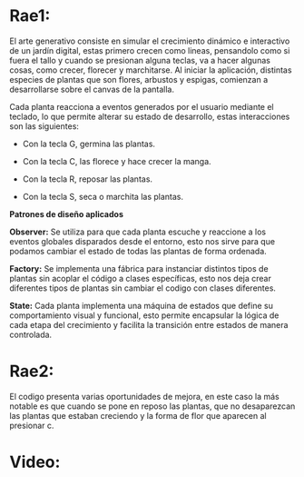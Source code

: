 # Rae1:

El arte generativo consiste en simular el crecimiento dinámico e interactivo de un jardín digital, estas primero crecen como lineas, pensandolo como si fuera el tallo y cuando se presionan alguna teclas, va a hacer algunas cosas, como crecer, florecer y marchitarse. Al iniciar la aplicación, distintas especies de plantas que son flores, arbustos y espigas, comienzan a desarrollarse sobre el canvas de la pantalla.

Cada planta reacciona a eventos generados por el usuario mediante el teclado, lo que permite alterar su estado de desarrollo, estas interacciones son las siguientes:

- Con la tecla G, germina las plantas.

- Con la tecla C, las florece y hace crecer la manga.

- Con la tecla R, reposar las plantas.

- Con la tecla S, seca o marchita las plantas.

**Patrones de diseño aplicados**

**Observer:** Se utiliza para que cada planta escuche y reaccione a los eventos globales disparados desde el entorno, esto nos sirve para que podamos cambiar el estado de todas las plantas de forma ordenada.

**Factory:** Se implementa una fábrica para instanciar distintos tipos de plantas sin acoplar el código a clases específicas, esto nos deja crear diferentes tipos de plantas sin cambiar el codigo con clases diferentes.

**State:** Cada planta implementa una máquina de estados que define su comportamiento visual y funcional, esto permite encapsular la lógica de cada etapa del crecimiento y facilita la transición entre estados de manera controlada.

# Rae2: 

El codigo presenta varias oportunidades de mejora, en este caso la más notable es que cuando se pone en reposo las plantas, que no desaparezcan las plantas que estaban creciendo y la forma de flor que aparecen al presionar c.

# Video:





